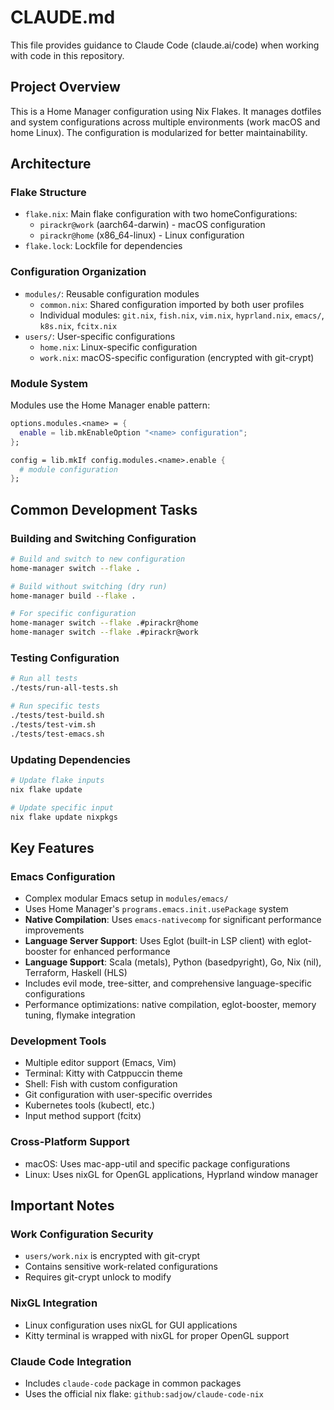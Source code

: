 # CLAUDE.md

This file provides guidance to Claude Code (claude.ai/code) when working with code in this repository.

## Project Overview

This is a Home Manager configuration using Nix Flakes. It manages dotfiles and system configurations across multiple environments (work macOS and home Linux). The configuration is modularized for better maintainability.

## Architecture

### Flake Structure
- `flake.nix`: Main flake configuration with two homeConfigurations:
  - `pirackr@work` (aarch64-darwin) - macOS configuration
  - `pirackr@home` (x86_64-linux) - Linux configuration
- `flake.lock`: Lockfile for dependencies

### Configuration Organization
- `modules/`: Reusable configuration modules
  - `common.nix`: Shared configuration imported by both user profiles
  - Individual modules: `git.nix`, `fish.nix`, `vim.nix`, `hyprland.nix`, `emacs/`, `k8s.nix`, `fcitx.nix`
- `users/`: User-specific configurations
  - `home.nix`: Linux-specific configuration
  - `work.nix`: macOS-specific configuration (encrypted with git-crypt)

### Module System
Modules use the Home Manager enable pattern:
```nix
options.modules.<name> = {
  enable = lib.mkEnableOption "<name> configuration";
};

config = lib.mkIf config.modules.<name>.enable {
  # module configuration
};
```

## Common Development Tasks

### Building and Switching Configuration
```bash
# Build and switch to new configuration
home-manager switch --flake .

# Build without switching (dry run)
home-manager build --flake .

# For specific configuration
home-manager switch --flake .#pirackr@home
home-manager switch --flake .#pirackr@work
```

### Testing Configuration
```bash
# Run all tests
./tests/run-all-tests.sh

# Run specific tests
./tests/test-build.sh
./tests/test-vim.sh
./tests/test-emacs.sh
```

### Updating Dependencies
```bash
# Update flake inputs
nix flake update

# Update specific input
nix flake update nixpkgs
```

## Key Features

### Emacs Configuration
- Complex modular Emacs setup in `modules/emacs/`
- Uses Home Manager's `programs.emacs.init.usePackage` system
- **Native Compilation**: Uses `emacs-nativecomp` for significant performance improvements
- **Language Server Support**: Uses Eglot (built-in LSP client) with eglot-booster for enhanced performance
- **Language Support**: Scala (metals), Python (basedpyright), Go, Nix (nil), Terraform, Haskell (HLS)
- Includes evil mode, tree-sitter, and comprehensive language-specific configurations
- Performance optimizations: native compilation, eglot-booster, memory tuning, flymake integration

### Development Tools
- Multiple editor support (Emacs, Vim)
- Terminal: Kitty with Catppuccin theme
- Shell: Fish with custom configuration
- Git configuration with user-specific overrides
- Kubernetes tools (kubectl, etc.)
- Input method support (fcitx)

### Cross-Platform Support
- macOS: Uses mac-app-util and specific package configurations
- Linux: Uses nixGL for OpenGL applications, Hyprland window manager

## Important Notes

### Work Configuration Security
- `users/work.nix` is encrypted with git-crypt
- Contains sensitive work-related configurations
- Requires git-crypt unlock to modify

### NixGL Integration
- Linux configuration uses nixGL for GUI applications
- Kitty terminal is wrapped with nixGL for proper OpenGL support

### Claude Code Integration
- Includes `claude-code` package in common packages
- Uses the official nix flake: `github:sadjow/claude-code-nix`